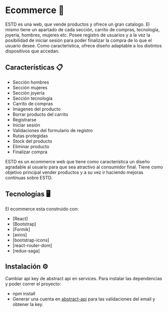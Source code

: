 # Ecommerce 🛒
ESTD  es una web, que vende productos y ofrece un gran catalogo. El mismo tiene un apartado de cada sección, carrito de compras, tecnologia, joyeria, hombres, mujeres etc.
Posee registro de usuarios y a la vez la posibilidad de iniciar sesión para poder finalizar la compra de lo que el usuario desee.
Como característica, ofrece diseño adaptable a los distintos dispositivos que accedan.

## Características 📋
- Sección hombres
- Sección mujeres
- Sección joyería
- Sección tecnología
- Carrito de compras
- Imagenes del producto
- Borrar producto del carrito
- Registrarse
- Iniciar sesión 
- Validaciones del formulario de registro
- Rutas protegidas
- Stock del producto
- Eliminar producto
- Finalizar compra

ESTD es un ecommerce web que tiene como característica un diseño agradable al usuario para que sea atractivo al consumidor final.
Tiene como objetivo principal vender productos y a su vez ir haciendo mejoras continuas sobre ESTD.

## Tecnologías 🖥️
El ecommerce esta construido con:

- [React]
- [Bootstrap] 
- [Formik]
- [axios]
- [bootstrap-icons]
- [react-router-dom]
- [redux-saga]

## Instalación ⚙️
Cambiar api key de abstract api en services.
Para instalar las dependencias y poder correr el proyecto:
- npm install
- Generar una cuenta en [abstract-api](https://www.abstractapi.com/) para las validaciones del email y obtener la key.